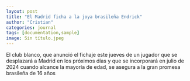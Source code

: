 ```yaml
---
layout: post
title: "El Madrid ficha a la joya brasileña Endrick"
author: "Cristian"
categories: journal
tags: [documentation,sample]
image: Sin título.jpeg
---
```


El club blanco, que anunció el fichaje este jueves de un jugador que se desplazará a Madrid en los próximos días y que se incorporará en julio de 2024 cuando alcance la mayoría de edad, se asegura a la gran promesa brasileña de 16 años